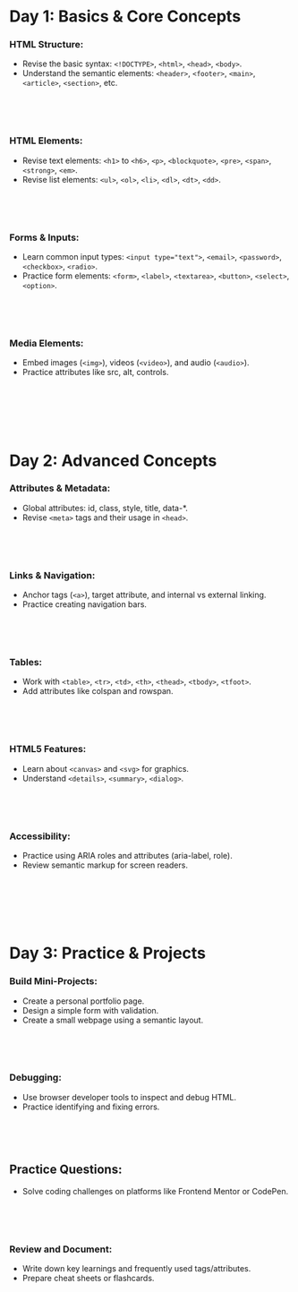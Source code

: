 # Day 1: Basics & Core Concepts

### HTML Structure:

- Revise the basic syntax: `<!DOCTYPE>`, `<html>`, `<head>`, `<body>`.
- Understand the semantic elements: `<header>`, `<footer>`, `<main>`, `<article>`, `<section>`, etc.

&nbsp;

&nbsp;

### HTML Elements:

- Revise text elements: `<h1>` to `<h6>`, `<p>`, `<blockquote>`, `<pre>`, `<span>`, `<strong>`, `<em>`.
- Revise list elements: `<ul>`, `<ol>`, `<li>`, `<dl>`, `<dt>`, `<dd>`.

&nbsp;

&nbsp;

### Forms & Inputs:

- Learn common input types: `<input type="text">`, `<email>`, `<password>`, `<checkbox>`, `<radio>`.
- Practice form elements: `<form>`, `<label>`, `<textarea>`, `<button>`, `<select>`, `<option>`.

&nbsp;

&nbsp;

### Media Elements:

- Embed images (`<img>`), videos (`<video>`), and audio (`<audio>`).
- Practice attributes like src, alt, controls.

&nbsp;

&nbsp;

&nbsp;

# Day 2: Advanced Concepts

### Attributes & Metadata:

- Global attributes: id, class, style, title, data-\*.
- Revise `<meta>` tags and their usage in `<head>`.

&nbsp;

&nbsp;

### Links & Navigation:

- Anchor tags (`<a>`), target attribute, and internal vs external linking.
- Practice creating navigation bars.

&nbsp;

&nbsp;

### Tables:

- Work with `<table>`, `<tr>`, `<td>`, `<th>`, `<thead>`, `<tbody>`, `<tfoot>`.
- Add attributes like colspan and rowspan.

&nbsp;

&nbsp;

### HTML5 Features:

- Learn about `<canvas>` and `<svg>` for graphics.
- Understand `<details>`, `<summary>`, `<dialog>`.

&nbsp;

&nbsp;

### Accessibility:

- Practice using ARIA roles and attributes (aria-label, role).
- Review semantic markup for screen readers.

&nbsp;

&nbsp;

&nbsp;

# Day 3: Practice & Projects

### Build Mini-Projects:

- Create a personal portfolio page.
- Design a simple form with validation.
- Create a small webpage using a semantic layout.

&nbsp;

&nbsp;

### Debugging:

- Use browser developer tools to inspect and debug HTML.
- Practice identifying and fixing errors.

&nbsp;

&nbsp;

## Practice Questions:

- Solve coding challenges on platforms like Frontend Mentor or CodePen.

&nbsp;

&nbsp;

### Review and Document:

- Write down key learnings and frequently used tags/attributes.
- Prepare cheat sheets or flashcards.
